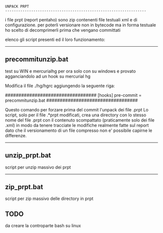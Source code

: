 
    UNPACK PRPT
    ----------------------------------------------------------------- 

i file prpt (report pentaho) sono zip contenenti file testuali xml e di configurazione.
per poterli versionare non in bytecode ma in forma testuale ho scelto di decomprimerli prima
che vengano committati


elenco gli script presenti ed il loro funzionamento:


------------------
precommitunzip.bat
------------------

test su WIN e mercurialhg
per ora solo con su windows e provato agganciandolo ad un hook su mercurial hg


Modifica il file ./hg/hgrc aggiungendo la seguente riga:

##################################
[hooks]
pre-commit = precommitunzip.bat
##################################

Questo comando per forzare prima del commit l'unpack dei file .prpt 
Lo script, solo per il file .*prpt modificati, crea una directory 
con lo stesso nome del file .prpt con il contenuto scompattato (praticamente solo dei file .xml)
in modo da tenere tracciate le modifiche realmente fatte sul report dato che il versionamento
di un file compresso non e' possibile capirne le differenze.


--------------
unzip_prpt.bat
--------------

script per unzip massivo dei prpt


------------
zip_prpt.bat
------------

script per zip massivo delle directory in prpt


TODO
----
da creare la controparte bash su linux